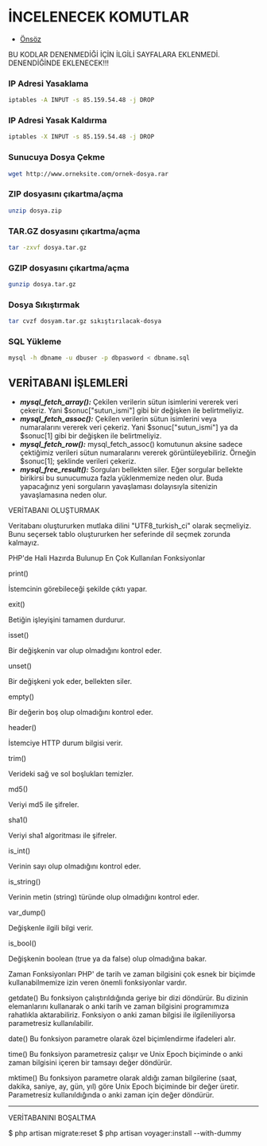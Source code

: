 # İNCELENECEK KOMUTLAR

- [Önsöz](https://github.com/cicekhasan/DersNotlarim)


BU KODLAR DENENMEDİĞİ İÇİN İLGİLİ SAYFALARA EKLENMEDİ. DENENDİĞİNDE EKLENECEK!!!

### IP Adresi Yasaklama

```bash
iptables -A INPUT -s 85.159.54.48 -j DROP
```

### IP Adresi Yasak Kaldırma

```bash
iptables -X INPUT -s 85.159.54.48 -j DROP
```

### Sunucuya Dosya Çekme

```bash
wget http://www.orneksite.com/ornek-dosya.rar
```

### ZIP dosyasını çıkartma/açma

```bash
unzip dosya.zip
```

### TAR.GZ dosyasını çıkartma/açma

```bash
tar -zxvf dosya.tar.gz
```

### GZIP dosyasını çıkartma/açma

```bash
gunzip dosya.tar.gz
```

### Dosya Sıkıştırmak

```bash
tar cvzf dosyam.tar.gz sıkıştırılacak-dosya
```

### SQL Yükleme

```bash
mysql -h dbname -u dbuser -p dbpasword < dbname.sql
```




## VERİTABANI İŞLEMLERİ

- ***mysql_fetch_array():*** Çekilen verilerin sütun isimlerini vererek veri çekeriz. Yani $sonuc["sutun_ismi"] gibi bir değişken ile belirtmeliyiz.
- ***mysql_fetch_assoc():*** Çekilen verilerin sütun isimlerini veya numaralarını vererek veri çekeriz. Yani $sonuc["sutun_ismi"] ya da $sonuc[1] gibi bir değişken ile belirtmeliyiz.
- ***mysql_fetch_row():*** mysql_fetch_assoc() komutunun aksine sadece çektiğimiz verileri sütun numaralarını vererek görüntüleyebiliriz. Örneğin $sonuc[1]; şeklinde verileri çekeriz.
- ***mysql_free_result():*** Sorguları bellekten siler. Eğer sorgular bellekte birikirsi bu sunucumuza fazla yüklenmemize neden olur. Buda yapacağınız yeni sorguların yavaşlaması dolayısıyla sitenizin yavaşlamasına neden olur.

VERİTABANI OLUŞTURMAK

Veritabanı oluştururken mutlaka dilini "UTF8_turkish_ci" olarak seçmeliyiz. Bunu seçersek tablo oluştururken her seferinde dil seçmek zorunda kalmayız.




PHP'de Hali Hazırda Bulunup En Çok Kullanılan Fonksiyonlar

print()

İstemcinin görebileceği şekilde çıktı yapar.

exit()

Betiğin işleyişini tamamen durdurur.

isset()

Bir değişkenin var olup olmadığını kontrol eder.

unset()

Bir değişkeni yok eder, bellekten siler.

empty()

Bir değerin boş olup olmadığını kontrol eder.

header()

İstemciye HTTP durum bilgisi verir.

trim()

Verideki sağ ve sol boşlukları temizler.

md5()

Veriyi md5 ile şifreler.

sha1()

Veriyi sha1 algoritması ile şifreler.

is_int()

Verinin sayı olup olmadığını kontrol eder.

is_string()

Verinin metin (string) türünde olup olmadığını kontrol eder.

var_dump()

Değişkenle ilgili bilgi verir.

is_bool()

Değişkenin boolean (true ya da false) olup olmadığına bakar.

Zaman Fonksiyonları
PHP' de tarih ve zaman bilgisini çok esnek bir biçimde kullanabilmemize izin veren önemli fonksiyonlar vardır. 

getdate()
Bu fonksiyon çalıştırıldığında geriye bir dizi döndürür. Bu dizinin elemanlarını kullanarak o anki tarih ve zaman bilgisini programımıza rahatlıkla aktarabiliriz. Fonksiyon o anki zaman bilgisi ile ilgileniliyorsa parametresiz kullanılabilir.

date()
Bu fonksiyon parametre olarak özel biçimlendirme ifadeleri alır.

time()
Bu fonksiyon parametresiz çalışır ve Unix Epoch biçiminde o anki zaman bilgisini içeren bir tamsayı değer döndürür.

mktime()
Bu fonksiyon parametre olarak aldığı zaman bilgilerine (saat, dakika, saniye, ay, gün, yıl) göre Unix Epoch biçiminde bir değer üretir. Parametresiz kullanıldığında o anki zaman için değer döndürür.


***************************************************

VERİTABANINI BOŞALTMA

$ php artisan migrate:reset
$ php artisan voyager:install --with-dummy


